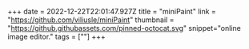 +++
date = 2022-12-22T22:01:47.927Z
title = "miniPaint"
link = "https://github.com/viliusle/miniPaint"
thumbnail = "https://github.githubassets.com/pinned-octocat.svg"
snippet="online image editor."
tags = [""]
+++
